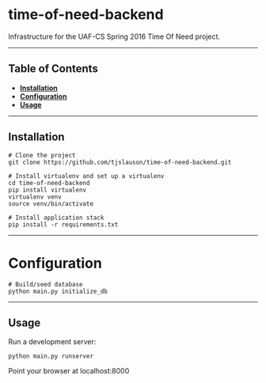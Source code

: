 # time-of-need-backend
Infrastructure for the UAF-CS Spring 2016 Time Of Need project.


----


## Table of Contents

* **[Installation](#installation)**
* **[Configuration](#configuration)**
* **[Usage](#usage)**


----


## Installation

```
# Clone the project
git clone https://github.com/tjslauson/time-of-need-backend.git

# Install virtualenv and set up a virtualenv
cd time-of-need-backend
pip install virtualenv
virtualenv venv
source venv/bin/activate

# Install application stack
pip install -r requirements.txt
```


----


# Configuration

```
# Build/seed database
python main.py initialize_db
```


----


## Usage
Run a development server:

```
python main.py runserver
```

Point your browser at localhost:8000

